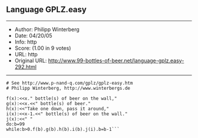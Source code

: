 
## Language GPLZ.easy ##
---
- Author: Philipp Winterberg
- Date: 04/20/05
- Info: http
- Score:  (1.00 in 9 votes)
- URL: http
- Original URL: http://www.99-bottles-of-beer.net/language-gplz.easy-292.html
---

```# GPLZ.easy version of 99 Bottles of beer (Bottles.easy)
# See http://www.p-nand-q.com/gplz/gplz-easy.htm
# Philipp Winterberg, http://www.winterbergs.de

f(x):<<x." bottle(s) of beer on the wall,"
g(x):<<x.<<" bottle(s) of beer."
h(x):<<"Take one down, pass it around,"
i(x):<<x-1.<<" bottle(s) of beer on the wall."
j(x):<<" "
do:b=99
while:b>0.f(b).g(b).h(b).i(b).j(i).b=b-1```